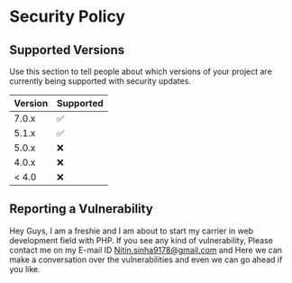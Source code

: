# Security Policy

## Supported Versions

Use this section to tell people about which versions of your project are
currently being supported with security updates.

| Version | Supported          |
| ------- | ------------------ |
| 7.0.x   | :white_check_mark: |
| 5.1.x   | :white_check_mark: |
| 5.0.x   | :x:                |
| 4.0.x   | :x: |
| < 4.0   | :x:                |

## Reporting a Vulnerability

Hey Guys, I am a freshie and I am about to start my carrier in web development field with PHP. If you see any kind of vulnerability, Please contact me on my E-mail ID
Nitin.sinha9178@gmail.com and Here we can make a conversation over the vulnerabilities and even we can go ahead if you like.
